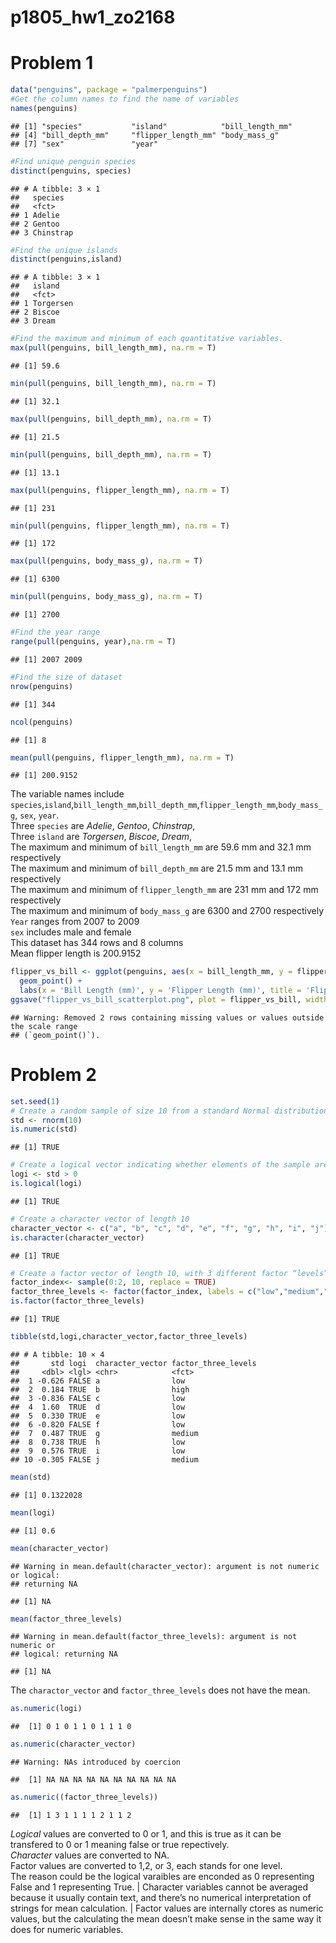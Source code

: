 p1805_hw1_zo2168
================

# Problem 1

``` r
data("penguins", package = "palmerpenguins")
#Get the column names to find the name of variables
names(penguins)
```

    ## [1] "species"           "island"            "bill_length_mm"   
    ## [4] "bill_depth_mm"     "flipper_length_mm" "body_mass_g"      
    ## [7] "sex"               "year"

``` r
#Find unique penguin species
distinct(penguins, species)
```

    ## # A tibble: 3 × 1
    ##   species  
    ##   <fct>    
    ## 1 Adelie   
    ## 2 Gentoo   
    ## 3 Chinstrap

``` r
#Find the unique islands
distinct(penguins,island)
```

    ## # A tibble: 3 × 1
    ##   island   
    ##   <fct>    
    ## 1 Torgersen
    ## 2 Biscoe   
    ## 3 Dream

``` r
#Find the maximum and minimum of each quantitative variables. 
max(pull(penguins, bill_length_mm), na.rm = T)
```

    ## [1] 59.6

``` r
min(pull(penguins, bill_length_mm), na.rm = T)
```

    ## [1] 32.1

``` r
max(pull(penguins, bill_depth_mm), na.rm = T)
```

    ## [1] 21.5

``` r
min(pull(penguins, bill_depth_mm), na.rm = T)
```

    ## [1] 13.1

``` r
max(pull(penguins, flipper_length_mm), na.rm = T)
```

    ## [1] 231

``` r
min(pull(penguins, flipper_length_mm), na.rm = T)
```

    ## [1] 172

``` r
max(pull(penguins, body_mass_g), na.rm = T)
```

    ## [1] 6300

``` r
min(pull(penguins, body_mass_g), na.rm = T)
```

    ## [1] 2700

``` r
#Find the year range
range(pull(penguins, year),na.rm = T)
```

    ## [1] 2007 2009

``` r
#Find the size of dataset
nrow(penguins)
```

    ## [1] 344

``` r
ncol(penguins)
```

    ## [1] 8

``` r
mean(pull(penguins, flipper_length_mm), na.rm = T)
```

    ## [1] 200.9152

The variable names include
`species`,`island`,`bill_length_mm`,`bill_depth_mm`,`flipper_length_mm`,`body_mass_g`,
`sex`, `year`.  
Three `species` are *Adelie*, *Gentoo*, *Chinstrap*,  
Three `island` are *Torgersen*, *Biscoe*, *Dream*,  
The maximum and minimum of `bill_length_mm` are 59.6 mm and 32.1 mm
respectively  
The maximum and minimum of `bill_depth_mm` are 21.5 mm and 13.1 mm
respectively  
The maximum and minimum of `flipper_length_mm` are 231 mm and 172 mm
respectively  
The maximum and minimum of `body_mass_g` are 6300 and 2700
respectively  
`Year` ranges from 2007 to 2009  
`sex` includes male and female  
This dataset has 344 rows and 8 columns  
Mean flipper length is 200.9152

``` r
flipper_vs_bill <- ggplot(penguins, aes(x = bill_length_mm, y = flipper_length_mm, color = species)) +
  geom_point() +
  labs(x = 'Bill Length (mm)', y = 'Flipper Length (mm)', title = 'Flipper Length vs Bill Length by Species') 
ggsave("flipper_vs_bill_scatterplot.png", plot = flipper_vs_bill, width = 6, height = 4)
```

    ## Warning: Removed 2 rows containing missing values or values outside the scale range
    ## (`geom_point()`).

# Problem 2

``` r
set.seed(1)
# Create a random sample of size 10 from a standard Normal distribution
std <- rnorm(10)
is.numeric(std)
```

    ## [1] TRUE

``` r
# Create a logical vector indicating whether elements of the sample are greater than 0
logi <- std > 0
is.logical(logi)
```

    ## [1] TRUE

``` r
# Create a character vector of length 10
character_vector <- c("a", "b", "c", "d", "e", "f", "g", "h", "i", "j")
is.character(character_vector)
```

    ## [1] TRUE

``` r
# Create a factor vector of length 10, with 3 different factor “levels”
factor_index<- sample(0:2, 10, replace = TRUE)
factor_three_levels <- factor(factor_index, labels = c("low","medium","high"))
is.factor(factor_three_levels)
```

    ## [1] TRUE

``` r
tibble(std,logi,character_vector,factor_three_levels)
```

    ## # A tibble: 10 × 4
    ##       std logi  character_vector factor_three_levels
    ##     <dbl> <lgl> <chr>            <fct>              
    ##  1 -0.626 FALSE a                low                
    ##  2  0.184 TRUE  b                high               
    ##  3 -0.836 FALSE c                low                
    ##  4  1.60  TRUE  d                low                
    ##  5  0.330 TRUE  e                low                
    ##  6 -0.820 FALSE f                low                
    ##  7  0.487 TRUE  g                medium             
    ##  8  0.738 TRUE  h                low                
    ##  9  0.576 TRUE  i                low                
    ## 10 -0.305 FALSE j                medium

``` r
mean(std)
```

    ## [1] 0.1322028

``` r
mean(logi)
```

    ## [1] 0.6

``` r
mean(character_vector)
```

    ## Warning in mean.default(character_vector): argument is not numeric or logical:
    ## returning NA

    ## [1] NA

``` r
mean(factor_three_levels)
```

    ## Warning in mean.default(factor_three_levels): argument is not numeric or
    ## logical: returning NA

    ## [1] NA

The `charactor_vector` and `factor_three_levels` does not have the mean.

``` r
as.numeric(logi)
```

    ##  [1] 0 1 0 1 1 0 1 1 1 0

``` r
as.numeric(character_vector)
```

    ## Warning: NAs introduced by coercion

    ##  [1] NA NA NA NA NA NA NA NA NA NA

``` r
as.numeric((factor_three_levels))
```

    ##  [1] 1 3 1 1 1 1 2 1 1 2

*Logical* values are converted to 0 or 1, and this is true as it can be
transfered to 0 or 1 meaning false or true repectively.  
*Character* values are converted to NA.  
Factor values are converted to 1,2, or 3, each stands for one level.  
The reason could be the logical varaibles are enconded as 0 representing
False and 1 representing True. \| Character variables cannot be averaged
because it usually contain text, and there’s no numerical interpretation
of strings for mean calculation. \| Factor values are internally ctores
as numeric values, but the calculating the mean doesn’t make sense in
the same way it does for numeric variables.
